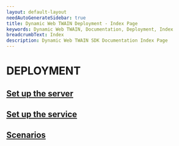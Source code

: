 ```yaml
---
layout: default-layout
needAutoGenerateSidebar: true
title: Dynamic Web TWAIN Deployment - Index Page
keywords: Dynamic Web TWAIN, Documentation, Deployment, Index
breadcrumbText: Index
description: Dynamic Web TWAIN SDK Documentation Index Page
---
```


# DEPLOYMENT

## [Set up the server]({{site.indepth}}deployment/server.html)

## [Set up the service]({{site.indepth}}deployment/service.html)

## [Scenarios]({{site.indepth}}deployment/scenarios.html)
